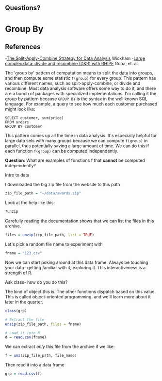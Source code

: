## Questions?

# Group By

## References
-[The Split-Apply-Combine Strategy for Data Analysis](https://www.jstatsoft.org/article/view/v040i01) Wickham
-[Large complex data: divide and recombine (D&R) with RHIPE](http://ml.stat.purdue.edu/docs/dr.rhipe.stat.2012.pdf) Guha, et. al.

The 'group by' pattern of computation means to split the data into groups, and then compute some statistic `f(group)` for every group.
This pattern has various different names, such as split-apply-combine, or divide and recombine.
Most data analysis software offers some way to do it, and there are a bunch of packages with specialized implementations.
I'm calling it the group by pattern because `GROUP BY` is the syntax in the well known SQL language.
For example, a query to see how much each customer purchased might look like:

```
SELECT customer, sum(price)
FROM orders
GROUP BY customer
```

This pattern comes up all the time in data analysis.
It's especially helpful for large data sets with many groups because we can compute `f(group)` in parallel, thus potentially saving a large amount of time.
We can do this if each function `f(group)` can be computed independently.

__Question__: What are examples of functions f that __cannot__ be computed independently?




Intro to data

I downloaded the big zip file from the website to this path
```r
zip_file_path = "~/data/awards.zip"
```

Look at the help like this:
```r
?unzip
```

Carefully reading the documentation shows that we can list the files in this archive.
```r
files = unzip(zip_file_path, list = TRUE)
```

Let's pick a random file name to experiment with
```r
fname = "123.csv"
```

Now we can start poking around at this data frame.
Always be touching your data- getting familiar with it, exploring it.
This interactiveness is a strength of R.

Ask class- how do you do this?

The kind of object this is.
The other functions dispatch based on this value.
This is called object-oriented programming, and we'll learn more about it later in the quarter.
```r
class(grp)

# Extract the file
unzip(zip_file_path, files = fname)

# Load it into R
d = read.csv(fname)

```

We can extract _only_ this file from the archive if we like:
```r
f = unz(zip_file_path, file_name)
```

Then read it into a data frame
```r
grp = read.csv(f)
